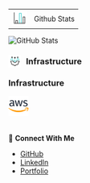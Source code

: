 <table border="0" style="border-collapse: collapse;border:none;">
  <tr style="border: none;" align="left">
    <td style="border: none;" align="left"><img height="30" width="30" src="bar-chart.gif"/></td>
    <td style="border: none;text-align:left;" align="left">Github Stats</td>
  </tr>
</table>

![GitHub Stats](https://github-readme-stats.vercel.app/api/top-langs/?username=genesisbertiz&theme=default&show_icons=true&hide_border=true&layout=compact)

<img height="25" width="25" src="technology.gif" style="padding-top: 6px;padding-right: 10px; float: left;"/>

<h3>Infrastructure</h3>

### Infrastructure

<img height="40" width="40" src="image.png"/>

<div style="margin-top:2rem"></div>

🤝 **Connect With Me**

- [GitHub](https://github.com/genesisbertiz)
- [LinkedIn](https://linkedin.com/in/genesisbertiz)
- [Portfolio](https://genesisbertiz.vercel.app)
